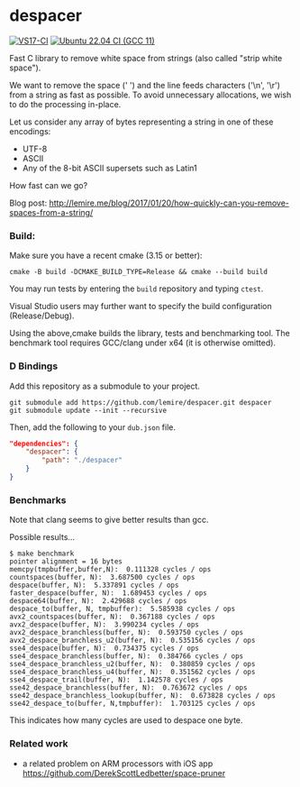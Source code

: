 # despacer
[![VS17-CI](https://github.com/lemire/despacer/actions/workflows/vs.yml/badge.svg)](https://github.com/lemire/despacer/actions/workflows/vs.yml)
[![Ubuntu 22.04 CI (GCC 11)](https://github.com/lemire/despacer/actions/workflows/ubuntu22.yml/badge.svg)](https://github.com/lemire/despacer/actions/workflows/ubuntu22.yml)

Fast C library to remove white space from strings (also called "strip white space").

We want to remove the space (' ') and the line feeds characters ('\n', '\r') from a string
as fast as possible. To avoid unnecessary allocations, we wish to do the processing in-place.

Let us consider any array of bytes representing a string in one of these encodings:
* UTF-8
* ASCII
* Any of the 8-bit ASCII supersets such as Latin1

How fast can we go?

Blog post:
http://lemire.me/blog/2017/01/20/how-quickly-can-you-remove-spaces-from-a-string/


### Build:

Make sure you have a recent cmake (3.15 or better):

```
cmake -B build -DCMAKE_BUILD_TYPE=Release && cmake --build build
```

You may run tests by entering the  `build` repository and typing `ctest`.

Visual Studio users may further want to specify the build configuration (Release/Debug).

Using the above,cmake builds the library, tests and benchmarking tool. The benchmark tool
requires GCC/clang under x64 (it is otherwise omitted).



### D Bindings

Add this repository as a submodule to your project.

```shell
git submodule add https://github.com/lemire/despacer.git despacer
git submodule update --init --recursive
```

Then, add the following to your `dub.json` file.

```json
"dependencies": {
    "despacer": {
        "path": "./despacer"
    }
}
```

### Benchmarks

Note that clang seems to give better results than gcc.

Possible results...

```
$ make benchmark
pointer alignment = 16 bytes
memcpy(tmpbuffer,buffer,N):  0.111328 cycles / ops
countspaces(buffer, N):  3.687500 cycles / ops
despace(buffer, N):  5.337891 cycles / ops
faster_despace(buffer, N):  1.689453 cycles / ops
despace64(buffer, N):  2.429688 cycles / ops
despace_to(buffer, N, tmpbuffer):  5.585938 cycles / ops
avx2_countspaces(buffer, N):  0.367188 cycles / ops
avx2_despace(buffer, N):  3.990234 cycles / ops
avx2_despace_branchless(buffer, N):  0.593750 cycles / ops
avx2_despace_branchless_u2(buffer, N):  0.535156 cycles / ops
sse4_despace(buffer, N):  0.734375 cycles / ops
sse4_despace_branchless(buffer, N):  0.384766 cycles / ops
sse4_despace_branchless_u2(buffer, N):  0.380859 cycles / ops
sse4_despace_branchless_u4(buffer, N):  0.351562 cycles / ops
sse4_despace_trail(buffer, N):  1.142578 cycles / ops
sse42_despace_branchless(buffer, N):  0.763672 cycles / ops
sse42_despace_branchless_lookup(buffer, N):  0.673828 cycles / ops
sse42_despace_to(buffer, N,tmpbuffer):  1.703125 cycles / ops
```

This indicates how many cycles are used to despace one byte.

### Related work

- a related problem on ARM processors with iOS app https://github.com/DerekScottLedbetter/space-pruner
